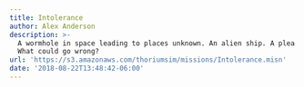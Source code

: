 ```yaml
---
title: Intolerance
author: Alex Anderson
description: >-
  A wormhole in space leading to places unknown. An alien ship. A plea for help.
  What could go wrong?
url: 'https://s3.amazonaws.com/thoriumsim/missions/Intolerance.misn'
date: '2018-08-22T13:48:42-06:00'
---
```



